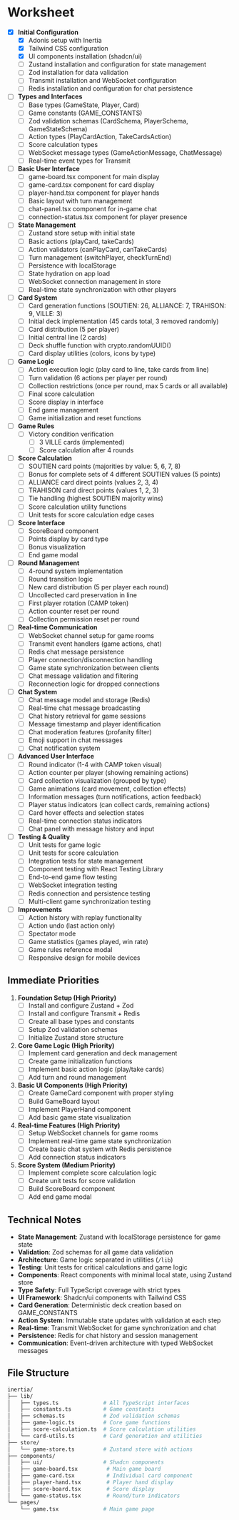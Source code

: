 # Worksheet

- [x] **Initial Configuration**
  - [x] Adonis setup with Inertia
  - [x] Tailwind CSS configuration
  - [x] UI components installation (shadcn/ui)
  - [ ] Zustand installation and configuration for state management
  - [ ] Zod installation for data validation
  - [ ] Transmit installation and WebSocket configuration
  - [ ] Redis installation and configuration for chat persistence

- [ ] **Types and Interfaces**
  - [ ] Base types (GameState, Player, Card)
  - [ ] Game constants (GAME_CONSTANTS)
  - [ ] Zod validation schemas (CardSchema, PlayerSchema, GameStateSchema)
  - [ ] Action types (PlayCardAction, TakeCardsAction)
  - [ ] Score calculation types
  - [ ] WebSocket message types (GameActionMessage, ChatMessage)
  - [ ] Real-time event types for Transmit

- [ ] **Basic User Interface**
  - [ ] game-board.tsx component for main display
  - [ ] game-card.tsx component for card display
  - [ ] player-hand.tsx component for player hands
  - [ ] Basic layout with turn management
  - [ ] chat-panel.tsx component for in-game chat
  - [ ] connection-status.tsx component for player presence

- [ ] **State Management**
  - [ ] Zustand store setup with initial state
  - [ ] Basic actions (playCard, takeCards)
  - [ ] Action validators (canPlayCard, canTakeCards)
  - [ ] Turn management (switchPlayer, checkTurnEnd)
  - [ ] Persistence with localStorage
  - [ ] State hydration on app load
  - [ ] WebSocket connection management in store
  - [ ] Real-time state synchronization with other players

- [ ] **Card System**
  - [ ] Card generation functions (SOUTIEN: 26, ALLIANCE: 7, TRAHISON: 9, VILLE: 3)
  - [ ] Initial deck implementation (45 cards total, 3 removed randomly)
  - [ ] Card distribution (5 per player)
  - [ ] Initial central line (2 cards)
  - [ ] Deck shuffle function with crypto.randomUUID()
  - [ ] Card display utilities (colors, icons by type)

- [ ] **Game Logic**
  - [ ] Action execution logic (play card to line, take cards from line)
  - [ ] Turn validation (6 actions per player per round)
  - [ ] Collection restrictions (once per round, max 5 cards or all available)
  - [ ] Final score calculation
  - [ ] Score display in interface
  - [ ] End game management
  - [ ] Game initialization and reset functions

- [ ] **Game Rules**
  - [ ] Victory condition verification
    - [ ] 3 VILLE cards (implemented)
    - [ ] Score calculation after 4 rounds

- [ ] **Score Calculation**
  - [ ] SOUTIEN card points (majorities by value: 5, 6, 7, 8)
  - [ ] Bonus for complete sets of 4 different SOUTIEN values (5 points)
  - [ ] ALLIANCE card direct points (values 2, 3, 4)
  - [ ] TRAHISON card direct points (values 1, 2, 3)
  - [ ] Tie handling (highest SOUTIEN majority wins)
  - [ ] Score calculation utility functions
  - [ ] Unit tests for score calculation edge cases

- [ ] **Score Interface**
  - [ ] ScoreBoard component
  - [ ] Points display by card type
  - [ ] Bonus visualization
  - [ ] End game modal

- [ ] **Round Management**
  - [ ] 4-round system implementation
  - [ ] Round transition logic
  - [ ] New card distribution (5 per player each round)
  - [ ] Uncollected card preservation in line
  - [ ] First player rotation (CAMP token)
  - [ ] Action counter reset per round
  - [ ] Collection permission reset per round

- [ ] **Real-time Communication**
  - [ ] WebSocket channel setup for game rooms
  - [ ] Transmit event handlers (game actions, chat)
  - [ ] Redis chat message persistence
  - [ ] Player connection/disconnection handling
  - [ ] Game state synchronization between clients
  - [ ] Chat message validation and filtering
  - [ ] Reconnection logic for dropped connections

- [ ] **Chat System**
  - [ ] Chat message model and storage (Redis)
  - [ ] Real-time chat message broadcasting
  - [ ] Chat history retrieval for game sessions
  - [ ] Message timestamp and player identification
  - [ ] Chat moderation features (profanity filter)
  - [ ] Emoji support in chat messages
  - [ ] Chat notification system

- [ ] **Advanced User Interface**
  - [ ] Round indicator (1-4 with CAMP token visual)
  - [ ] Action counter per player (showing remaining actions)
  - [ ] Card collection visualization (grouped by type)
  - [ ] Game animations (card movement, collection effects)
  - [ ] Information messages (turn notifications, action feedback)
  - [ ] Player status indicators (can collect cards, remaining actions)
  - [ ] Card hover effects and selection states
  - [ ] Real-time connection status indicators
  - [ ] Chat panel with message history and input

- [ ] **Testing & Quality**
  - [ ] Unit tests for game logic
  - [ ] Unit tests for score calculation
  - [ ] Integration tests for state management
  - [ ] Component testing with React Testing Library
  - [ ] End-to-end game flow testing
  - [ ] WebSocket integration testing
  - [ ] Redis connection and persistence testing
  - [ ] Multi-client game synchronization testing

- [ ] **Improvements**
  - [ ] Action history with replay functionality
  - [ ] Action undo (last action only)
  - [ ] Spectator mode
  - [ ] Game statistics (games played, win rate)
  - [ ] Game rules reference modal
  - [ ] Responsive design for mobile devices

## Immediate Priorities

1. **Foundation Setup (High Priority)**
   - [ ] Install and configure Zustand + Zod
   - [ ] Install and configure Transmit + Redis
   - [ ] Create all base types and constants
   - [ ] Setup Zod validation schemas
   - [ ] Initialize Zustand store structure

2. **Core Game Logic (High Priority)**
   - [ ] Implement card generation and deck management
   - [ ] Create game initialization functions
   - [ ] Implement basic action logic (play/take cards)
   - [ ] Add turn and round management

3. **Basic UI Components (High Priority)**
   - [ ] Create GameCard component with proper styling
   - [ ] Build GameBoard layout
   - [ ] Implement PlayerHand component
   - [ ] Add basic game state visualization

4. **Real-time Features (High Priority)**
   - [ ] Setup WebSocket channels for game rooms
   - [ ] Implement real-time game state synchronization
   - [ ] Create basic chat system with Redis persistence
   - [ ] Add connection status indicators

5. **Score System (Medium Priority)**
   - [ ] Implement complete score calculation logic
   - [ ] Create unit tests for score validation
   - [ ] Build ScoreBoard component
   - [ ] Add end game modal

## Technical Notes

- **State Management**: Zustand with localStorage persistence for game state
- **Validation**: Zod schemas for all game data validation
- **Architecture**: Game logic separated in utilities (`/lib`)
- **Testing**: Unit tests for critical calculations and game logic
- **Components**: React components with minimal local state, using Zustand store
- **Type Safety**: Full TypeScript coverage with strict types
- **UI Framework**: Shadcn/ui components with Tailwind CSS
- **Card Generation**: Deterministic deck creation based on GAME_CONSTANTS
- **Action System**: Immutable state updates with validation at each step
- **Real-time**: Transmit WebSocket for game synchronization and chat
- **Persistence**: Redis for chat history and session management
- **Communication**: Event-driven architecture with typed WebSocket messages

## File Structure

```bash
inertia/
├── lib/
│   ├── types.ts              # All TypeScript interfaces
│   ├── constants.ts          # Game constants
│   ├── schemas.ts            # Zod validation schemas
│   ├── game-logic.ts         # Core game functions
│   ├── score-calculation.ts  # Score calculation utilities
│   └── card-utils.ts         # Card generation and utilities
├── store/
│   └── game-store.ts         # Zustand store with actions
├── components/
│   ├── ui/                   # Shadcn components
│   ├── game-board.tsx         # Main game board
│   ├── game-card.tsx          # Individual card component
│   ├── player-hand.tsx        # Player hand display
│   ├── score-board.tsx        # Score display
│   └── game-status.tsx        # Round/turn indicators
└── pages/
    └── game.tsx              # Main game page
```
